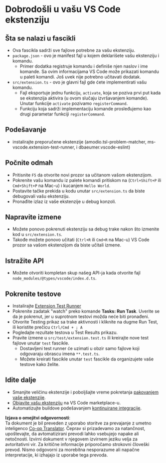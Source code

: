 <!--
CO_OP_TRANSLATOR_METADATA:
{
  "original_hash": "62b2632720dd39ef391d6b60b9b4bfb8",
  "translation_date": "2025-05-09T05:11:03+00:00",
  "source_file": "code/07.Lab/01/Apple/phi3ext/vsc-extension-quickstart.md",
  "language_code": "sl"
}
-->
# Dobrodošli u vašu VS Code ekstenziju

## Šta se nalazi u fascikli

* Ova fascikla sadrži sve fajlove potrebne za vašu ekstenziju.
* `package.json` - ovo je manifest fajl u kojem deklarišete vašu ekstenziju i komandu.
  * Primer dodatka registruje komandu i definiše njen naslov i ime komande. Sa ovim informacijama VS Code može prikazati komandu u paleti komandi. Još uvek nije potrebno učitavati dodatak.
* `src/extension.ts` - ovo je glavni fajl gde ćete implementirati vašu komandu.
  * Fajl eksportuje jednu funkciju, `activate`, koja se poziva prvi put kada se ekstenzija aktivira (u ovom slučaju izvršavanjem komande). Unutar funkcije `activate` pozivamo `registerCommand`.
  * Funkciju koja sadrži implementaciju komande prosleđujemo kao drugi parametar funkciji `registerCommand`.

## Podešavanje

* instalirajte preporučene ekstenzije (amodio.tsl-problem-matcher, ms-vscode.extension-test-runner, i dbaeumer.vscode-eslint)


## Počnite odmah

* Pritisnite `F5` da otvorite novi prozor sa učitanom vašom ekstenzijom.
* Pokrenite vašu komandu iz palete komandi pritiskom na (`Ctrl+Shift+P` ili `Cmd+Shift+P` na Mac-u) i kucanjem `Hello World`.
* Postavite tačke prekida u kodu unutar `src/extension.ts` da biste debugovali vašu ekstenziju.
* Pronađite izlaz iz vaše ekstenzije u debug konzoli.

## Napravite izmene

* Možete ponovo pokrenuti ekstenziju sa debug trake nakon što izmenite kod u `src/extension.ts`.
* Takođe možete ponovo učitati (`Ctrl+R` ili `Cmd+R` na Mac-u) VS Code prozor sa vašom ekstenzijom da biste učitali izmene.


## Istražite API

* Možete otvoriti kompletan skup našeg API-ja kada otvorite fajl `node_modules/@types/vscode/index.d.ts`.

## Pokrenite testove

* Instalirajte [Extension Test Runner](https://marketplace.visualstudio.com/items?itemName=ms-vscode.extension-test-runner)
* Pokrenite zadatak "watch" preko komande **Tasks: Run Task**. Uverite se da je pokrenut, jer u suprotnom testovi možda neće biti pronađeni.
* Otvorite Testing prikaz sa trake aktivnosti i kliknite na dugme Run Test, ili koristite prečicu `Ctrl/Cmd + ; A`
* Pogledajte rezultate testova u Test Results prikazu.
* Pravite izmene u `src/test/extension.test.ts` ili kreirajte nove test fajlove unutar `test` fascikle.
  * Dostavljeni test runner će uzimati u obzir samo fajlove koji odgovaraju obrascu imena `**.test.ts`.
  * Možete kreirati fascikle unutar `test` fascikle da organizujete vaše testove kako želite.

## Idite dalje

* Smanjite veličinu ekstenzije i poboljšajte vreme pokretanja [pakovanjem vaše ekstenzije](https://code.visualstudio.com/api/working-with-extensions/bundling-extension).
* [Objavite vašu ekstenziju](https://code.visualstudio.com/api/working-with-extensions/publishing-extension) na VS Code marketplace-u.
* Automatizujte buildove podešavanjem [kontinuirane integracije](https://code.visualstudio.com/api/working-with-extensions/continuous-integration).

**Izjava o omejitvi odgovornosti**:  
Ta dokument je bil preveden z uporabo storitve za prevajanje z umetno inteligenco [Co-op Translator](https://github.com/Azure/co-op-translator). Čeprav si prizadevamo za natančnost, upoštevajte, da avtomatizirani prevodi lahko vsebujejo napake ali netočnosti. Izvirni dokument v njegovem izvirnem jeziku velja za avtoritativni vir. Za kritične informacije priporočamo strokovni človeški prevod. Nismo odgovorni za morebitna nesporazume ali napačne interpretacije, ki izhajajo iz uporabe tega prevoda.